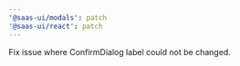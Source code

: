 ```yaml
---
'@saas-ui/modals': patch
'@saas-ui/react': patch
---
```


Fix issue where ConfirmDialog label could not be changed.
